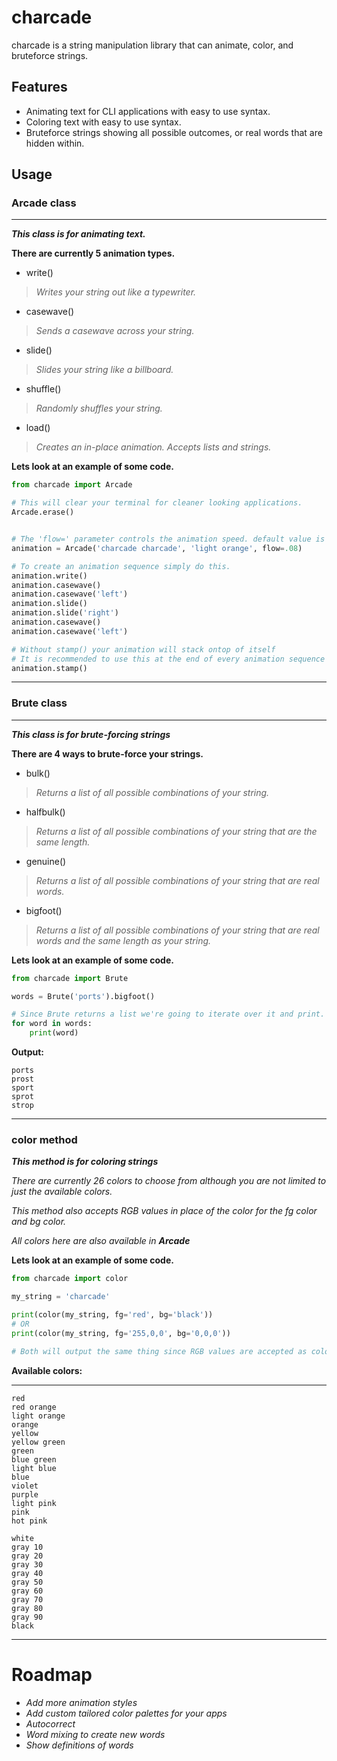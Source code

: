 
# charcade

charcade is a string manipulation library that can animate, color, and bruteforce strings.


## Features

- Animating text for CLI applications with easy to use syntax.
- Coloring text with easy to use syntax.
- Bruteforce strings showing all possible outcomes, or real words that are hidden within.


## Usage

### **Arcade class**
***

***This class is for animating text.***

__There are currently 5 animation types.__

- write()
> *Writes your string out like a typewriter.*
- casewave()
> *Sends a casewave across your string.*
- slide()
> *Slides your string like a billboard.*
- shuffle()
> *Randomly shuffles your string.*
- load()
> *Creates an in-place animation. Accepts lists and strings.*

**Lets look at an example of some code.**

```python
from charcade import Arcade

# This will clear your terminal for cleaner looking applications.
Arcade.erase()


# The 'flow=' parameter controls the animation speed. default value is .1
animation = Arcade('charcade charcade', 'light orange', flow=.08)

# To create an animation sequence simply do this.
animation.write()
animation.casewave()
animation.casewave('left')
animation.slide()
animation.slide('right')
animation.casewave()
animation.casewave('left')

# Without stamp() your animation will stack ontop of itself
# It is recommended to use this at the end of every animation sequence
animation.stamp() 
```

---
### **Brute class**
***
***This class is for brute-forcing strings***

__There are 4 ways to brute-force your strings.__

- bulk()
> *Returns a list of all possible combinations of your string.*
- halfbulk()
> *Returns a list of all possible combinations of your string that are the same length.*
- genuine()
> *Returns a list of all possible combinations of your string that are real words.*
- bigfoot()
> *Returns a list of all possible combinations of your string that are real words and the same length as your string.* 

**Lets look at an example of some code.**

```python
from charcade import Brute

words = Brute('ports').bigfoot()

# Since Brute returns a list we're going to iterate over it and print.
for word in words:
    print(word)
```
**Output:**
```
ports
prost
sport
sprot
strop
```

---
### **color method**

***This method is for coloring strings***

*There are currently 26 colors to choose from although you are not
limited to just the available colors.*

*This method also accepts RGB values in place of the color for the 
fg color and bg color.*

*All colors here are also available in **Arcade***

**Lets look at an example of some code.**

```python
from charcade import color

my_string = 'charcade'

print(color(my_string, fg='red', bg='black'))
# OR
print(color(my_string, fg='255,0,0', bg='0,0,0'))

# Both will output the same thing since RGB values are accepted as colors.
```
**Available colors:**

---
```
red
red orange
light orange
orange
yellow
yellow green
green
blue green
light blue
blue
violet
purple
light pink
pink
hot pink

white
gray 10
gray 20
gray 30
gray 40
gray 50
gray 60
gray 70
gray 80
gray 90
black
```
***
# Roadmap

- *Add more animation styles*
- *Add custom tailored color palettes for your apps*
- *Autocorrect*
- *Word mixing to create new words*
- *Show definitions of words*

